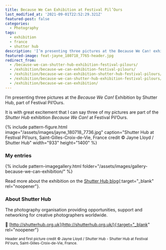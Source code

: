 ```yaml
---
title: Because We Can Exhibition at Festival Pil’Ours
last_modified_at: '2021-09-01T22:52:29.321Z'
featured-post: false
categories:
  - Photography
tags:
  - exhibition
  - france
  - shutter hub
description: 'I’m presenting three pictures at the Because We Can! exhibition by Shutter Hub, part of Festival Pil’Ours.'
featured-image: feat-jayne_180718_7765-header.jpg
redirect_from:
  - /because-we-can-shutter-hub-exhibition-festival-pilours/
  - /exhibition/because-we-can-exhibition-festival-pilours/
  - /exhibition/because-we-can-exhibition-shutter-hub-festival-pilours/
  - /exhibition/because-we-can-shutter-hub-exhibition-festival-pilours/
  - /exhibition/because-we-can-exhibition/
---
```

<p class="lead">I’m presenting three pictures at the <em>Because We Can!</em> Exhibition by Shutter Hub, part of Festival Pil’Ours.</p>

It is with great excitement that I can say three of my pictures are part of the _Shutter Hub_ exhibition _Because We Can!_ at Festival Pil’Ours.

<!--more-->

{% include pattern-figure.html image="/assets/images/jayne_180718_7736.jpg" caption="Shutter Hub at Festival Pil’ours, Saint-Gilles-Croix-de-Vie, France credit © Jayne Lloyd / Shutter Hub" width="933" height="1400" %}

### My entries

{% include pattern-imagegallery.html folder="/assets/images/gallery-because-we-can-exhibition/" %}

Read more about the exhibition on the [Shutter Hub blog](https://shutterhub.org.uk/because-we-can-exhibition-launch-and-photos/){:target="_blank" rel="noopener"}.

### About Shutter Hub

The photography organisation providing opportunities, support and networking for creative photographers worldwide.  

🔗 [http://shutterhub.org.uk](http://shutterhub.org.uk/){:target="_blank" rel="noopener"}

<small>Header and first picture credit &copy; Jayne Lloyd / Shutter Hub - Shutter Hub at Festival Pil'ours, Saint-Gilles-Croix-de-Vie, France.</small>
